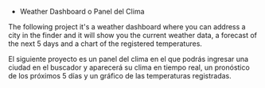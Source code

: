 * Weather Dashboard o Panel del Clima

The following project it's a weather dashboard where you can address a city in the finder and it will show you the current weather data, a forecast of the next 5 days and a chart of the registered temperatures.

El siguiente proyecto es un panel del clima en el que podrás ingresar una ciudad en el buscador y aparecerá su clima en tiempo real, un pronóstico de los próximos 5 días y un gráfico de las temperaturas registradas.
